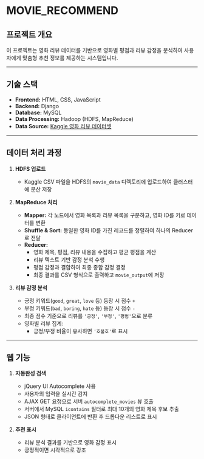 # MOVIE_RECOMMEND

## 프로젝트 개요
이 프로젝트는 영화 리뷰 데이터를 기반으로 영화별 평점과 리뷰 감정을 분석하여 사용자에게 맞춤형 추천 정보를 제공하는 시스템입니다.

---

## 기술 스택
- **Frontend:** HTML, CSS, JavaScript
- **Backend:** Django
- **Database:** MySQL
- **Data Processing:** Hadoop (HDFS, MapReduce)
- **Data Source:** [Kaggle 영화 리뷰 데이터셋](https://www.kaggle.com/datasets/shivvm/popular-movies-imdb-reviews-dataset/data)

---

## 데이터 처리 과정
1. **HDFS 업로드**
   - Kaggle CSV 파일을 HDFS의 `movie_data` 디렉토리에 업로드하여 클러스터에 분산 저장

2. **MapReduce 처리**
   - **Mapper:** 각 노드에서 영화 목록과 리뷰 목록을 구분하고, 영화 ID를 키로 데이터를 변환
   - **Shuffle & Sort:** 동일한 영화 ID를 가진 레코드를 정렬하여 하나의 Reducer로 전달
   - **Reducer:** 
     - 영화 제목, 평점, 리뷰 내용을 수집하고 평균 평점을 계산
     - 리뷰 텍스트 기반 감정 분석 수행
     - 평점 감정과 결합하여 최종 종합 감정 결정
     - 최종 결과를 CSV 형식으로 출력하고 `movie_output`에 저장

3. **리뷰 감정 분석**
   - 긍정 키워드(`good`, `great`, `love` 등) 등장 시 점수 `+`
   - 부정 키워드(`bad`, `boring`, `hate` 등) 등장 시 점수 `-`
   - 최종 점수 기준으로 리뷰를 `'긍정'`, `'부정'`, `'평범'`으로 분류
   - 영화별 리뷰 집계:
     - 긍정/부정 비율이 유사하면 `'호불호'`로 표시

---

## 웹 기능
1. **자동완성 검색**
   - jQuery UI Autocomplete 사용
   - 사용자의 입력을 실시간 감지
   - AJAX GET 요청으로 서버 `autocomplete_movies` 뷰 호출
   - 서버에서 MySQL `icontains` 필터로 최대 10개의 영화 제목 후보 추출
   - JSON 형태로 클라이언트에 반환 후 드롭다운 리스트로 표시

2. **추천 표시**
   - 리뷰 분석 결과를 기반으로 영화 감정 표시
   - 긍정적이면 시각적으로 강조